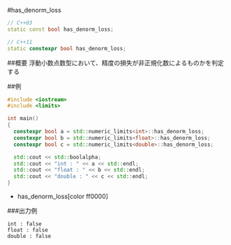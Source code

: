 #has_denorm_loss
```cpp
// C++03
static const bool has_denorm_loss;

// C++11
static constexpr bool has_denorm_loss;
```

##概要
浮動小数点数型において、精度の損失が非正規化数によるものかを判定する


##例
```cpp
#include <iostream>
#include <limits>

int main()
{
  constexpr bool a = std::numeric_limits<int>::has_denorm_loss;
  constexpr bool b = std::numeric_limits<float>::has_denorm_loss;
  constexpr bool c = std::numeric_limits<double>::has_denorm_loss;

  std::cout << std::boolalpha;
  std::cout << "int : " << a << std::endl;
  std::cout << "float : " << b << std::endl;
  std::cout << "double : " << c << std::endl;
}
```
* has_denorm_loss[color ff0000]

###出力例
```
int : false
float : false
double : false
```


